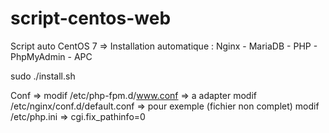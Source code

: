 # script-centos-web
Script auto CentOS 7 => 
Installation automatique : Nginx - MariaDB - PHP - PhpMyAdmin - APC

sudo ./install.sh

Conf =>
modif /etc/php-fpm.d/www.conf => a adapter
modif /etc/nginx/conf.d/default.conf => pour exemple (fichier non complet)
modif /etc/php.ini => cgi.fix_pathinfo=0
